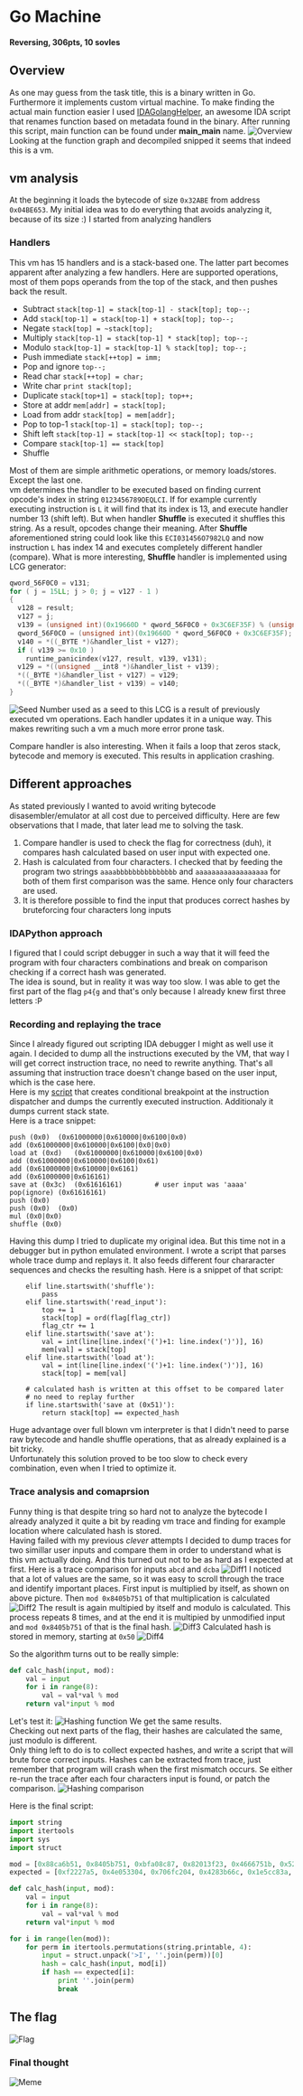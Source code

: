 Go Machine 
==========
#### Reversing, 306pts, 10 sovles

Overview
--------------------------------

As one may guess from the task title, this is a binary written in Go. Furthermore it implements custom virtual machine. To make finding the actual main function easier I used [IDAGolangHelper](https://github.com/sibears/IDAGolangHelper), an awesome IDA script that renames function based on metadata found in the binary. After running this script, main function can be found under **main_main** name.
![Overview](img/overview.png)
Looking at the function graph and decompiled snipped it seems that indeed this is a vm.

vm analysis
---------------------------
At the beginning it loads the bytecode of size `0x32ABE` from address `0x04BE653`. My initial idea was to do everything that avoids analyzing it, because of its size :) I started from analyzing handlers
### Handlers
This vm has 15 handlers and is a stack-based one. The latter part becomes apparent after analyzing a few handlers. Here are supported operations, most of them pops operands from the top of the stack, and then pushes back the result.

* Subtract `stack[top-1] = stack[top-1] - stack[top]; top--;`
* Add `stack[top-1] = stack[top-1] + stack[top]; top--;`
* Negate `stack[top] = ~stack[top];`
* Multiply `stack[top-1] = stack[top-1] * stack[top]; top--;`
* Modulo `stack[top-1] = stack[top-1] % stack[top]; top--;`
* Push immediate `stack[++top] = imm;`
* Pop and ignore `top--;`
* Read char `stack[++top] = char;`
* Write char `print stack[top];`
* Duplicate `stack[top+1] = stack[top]; top++;`
* Store at addr `mem[addr] = stack[top];`
* Load from addr `stack[top] = mem[addr];`
* Pop to top-1	`stack[top-1] = stack[top]; top--;`
* Shift left `stack[top-1] = stack[top-1] << stack[top]; top--;`
* Compare `stack[top-1] == stack[top]`
* Shuffle

Most of them are simple arithmetic operations, or memory loads/stores. Except the last one.  
vm determines the handler to be executed based on finding current opcode's index in string `0123456789OEQLCI`. If for example currently executing instruction is `L` it will find that its index is 13, and execute handler number 13 (shift left). But when handler **Shuffle** is executed it shuffles this string. As a result, opcodes change their meaning. After **Shuffle** aforementioned string could look like this `ECI031456O7982LQ` and now instruction `L` has index 14 and executes completely different handler (compare). What is more interesting,  **Shuffle** handler is implemented using LCG generator:

```c
qword_56F0C0 = v131;
for ( j = 15LL; j > 0; j = v127 - 1 )
{
  v128 = result;
  v127 = j;
  v139 = (unsigned int)(0x19660D * qword_56F0C0 + 0x3C6EF35F) % (unsigned __int64)j;
  qword_56F0C0 = (unsigned int)(0x19660D * qword_56F0C0 + 0x3C6EF35F);
  v140 = *((_BYTE *)&handler_list + v127);
  if ( v139 >= 0x10 )
    runtime_panicindex(v127, result, v139, v131);
  v129 = *((unsigned __int8 *)&handler_list + v139);
  *((_BYTE *)&handler_list + v127) = v129;
  *((_BYTE *)&handler_list + v139) = v140;
} 
```
![Seed](img/seed.png)
Number used as a seed to this LCG is a result of previously executed vm operations. Each handler updates it in a unique way. This makes rewriting such a vm a much more error prone task.

Compare handler is also interesting. When it fails a loop that zeros stack, bytecode and memory is executed. This results in application crashing.


Different approaches
---------------------
As stated previously I wanted to avoid writing bytecode disasembler/emulator at all cost due to perceived difficulty. Here are few observations that I made, that later lead me to solving the task.

1. Compare handler is used to check the flag for correctness (duh), it compares hash calculated based on user input with expected one.
2. Hash is calculated from four characters. I checked that by feeding the program two strings `aaaabbbbbbbbbbbbbbb` and `aaaaaaaaaaaaaaaaaa` for both of them first comparison was the same. Hence only four characters are used.
3. It is therefore possible to find the input that produces correct hashes by bruteforcing four characters long inputs

### IDAPython approach
I figured that I could script debugger in such a way that it will feed the program with four characters combinations and break on comparison checking if a correct hash was generated.  
The idea is sound, but in reality it was way too slow. I was able to get the first part of the flag `p4{g` and that's only because I already knew first three letters :P

### Recording and replaying the trace
Since I already figured out scripting IDA debugger I might as well use it again.
I decided to dump all the instructions executed by the VM, that way I will get correct instruction trace, no need to rewrite anything. That's all assuming that instruction trace doesn't change based on the user input, which is the case here.  
Here is my [script](dump_vm_trace.py) that creates conditional breakpoint at the instruction dispatcher and dumps the currently executed instruction. Additionaly it dumps current stack state.   
Here is a trace snippet:

```
push (0x0)	(0x61000000|0x610000|0x6100|0x0)
add	(0x61000000|0x610000|0x6100|0x0|0x0)
load at (0xd)	(0x61000000|0x610000|0x6100|0x0)
add	(0x61000000|0x610000|0x6100|0x61)
add	(0x61000000|0x610000|0x6161)
add	(0x61000000|0x616161)
save at (0x3c)	(0x61616161)        # user input was 'aaaa'
pop(ignore)	(0x61616161)
push (0x0)	
push (0x0)	(0x0)
mul	(0x0|0x0)
shuffle	(0x0)
```

Having this dump I tried to duplicate my original idea. But this time not in a debugger but in python emulated environment. I wrote a script that parses whole trace dump and replays it. It also feeds different four chararacter sequences and checks the resulting hash. Here is a snippet of that script:

```
	elif line.startswith('shuffle'):
		pass
	elif line.startswith('read_input'):
		top += 1
		stack[top] = ord(flag[flag_ctr])
		flag_ctr += 1
	elif line.startswith('save at'):
		val = int(line[line.index('(')+1: line.index(')')], 16) 
		mem[val] = stack[top]
	elif line.startswith('load at'):
		val = int(line[line.index('(')+1: line.index(')')], 16) 
		stack[top] = mem[val]
	
	# calculated hash is written at this offset to be compared later
	# no need to replay further
	if line.startswith('save at (0x51)'):
		return stack[top] == expected_hash
```  

Huge advantage over full blown vm interpreter is that I didn't need to parse raw bytecode and handle shuffle operations, that as already explained is a bit tricky.  
Unfortunately this solution proved to be too slow to check every combination, even when I tried to optimize it.

### Trace analysis and comaprsion
Funny thing is that despite tring so hard not to analyze the bytecode I already analyzed it quite a bit by reading vm trace and finding for example location where calculated hash is stored.  
Having failed with my previous _clever_ attempts I decided to dump traces for two simillar user inputs and compare them in order to understand what is this vm actually doing. And this turned out not to be as hard as I expected at first.
Here is a trace comparison for inputs `abcd` and `dcba`
![Diff1](img/trace_diff1.png)
I noticed that a lot of values are the same, so it was easy to scroll through the trace and identify important places. First input is multiplied by itself, as shown on above picture. Then `mod 0x8405b751` of that multiplication is calculated
![Diff2](img/trace_diff2.png)
The result is again multipied by itself and modulo is calculated.
This process repeats 8 times, and at the end it is multipied by unmodified input and `mod 0x8405b751` of that is the final hash. 
![Diff3](img/trace_diff3.png)
Calculated hash is stored in memory, starting at `0x50`
![Diff4](img/trace_diff4.png)

So the algorithm turns out to be really simple:
```python
def calc_hash(input, mod):
    val = input
    for i in range(8):
        val = val*val % mod
    return val*input % mod
``` 
Let's test it:
![Hashing function](img/calc_hash.png)
We get the same results.  
Checking out next parts of the flag, their hashes are calculated the same, just modulo is different.  
Only thing left to do is to collect expected hashes, and write a script that will brute force correct inputs. Hashes can be extracted from trace, just remember that program will crash when the first mismatch occurs. Se either re-run the trace after each four characters input is found, or patch the comparison.
![Hashing comparison](img/hash_comparison.png)

Here is the final script:
```python
import string
import itertools
import sys
import struct

mod = [0x88ca6b51, 0x8405b751, 0xbfa08c87, 0x82013f23, 0x4666751b, 0x5271083f]
expected = [0xf2227a5, 0x4e053304, 0x706fc204, 0x4283b66c, 0x1e5cc83a, 0x1faf011c]

def calc_hash(input, mod):
    val = input
    for i in range(8):
        val = val*val % mod
    return val*input % mod

for i in range(len(mod)):
    for perm in itertools.permutations(string.printable, 4):
        input = struct.unpack('>I', ''.join(perm))[0]
        hash = calc_hash(input, mod[i])
        if hash == expected[i]:
            print ''.join(perm)
            break
```

The flag
------ 

![Flag](img/flag.png)

### Final thought
![Meme](img/meme.jpg)

